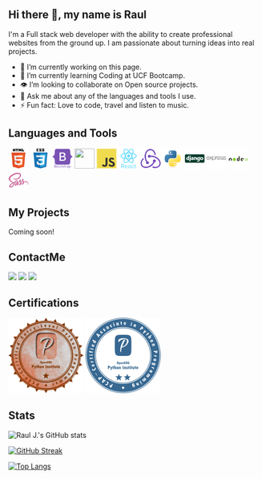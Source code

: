 ## Hi there 👋, my name is Raul

I'm a Full stack web developer with the ability to create professional websites from the ground up. I am passionate about turning ideas into real projects.

- 🔭 I’m currently working on this page. 
- 🌱 I’m currently learning Coding at UCF Bootcamp. 
- 👁️ I’m looking to collaborate on Open source projects. 
- 💬 Ask me about any of the languages and tools I use.
- ⚡ Fun fact: Love to code, travel and listen to music.

## Languages and Tools

[<img width="40" height="40" src="https://raw.githubusercontent.com/devicons/devicon/master/icons/html5/html5-original-wordmark.svg"/>](https://www.w3.org/html/)
[<img width="40" height="40" src="https://raw.githubusercontent.com/devicons/devicon/master/icons/css3/css3-original-wordmark.svg"/>](https://www.w3schools.com/css/)
[<img width="40" height="40" src="https://raw.githubusercontent.com/devicons/devicon/master/icons/bootstrap/bootstrap-plain-wordmark.svg"/>](https://getbootstrap.com)
[<img width="40" height="40" src="https://www.vectorlogo.zone/logos/tailwindcss/tailwindcss-icon.svg"/>](https://tailwindcss.com/)
[<img width="40" height="40" src="https://raw.githubusercontent.com/devicons/devicon/master/icons/javascript/javascript-original.svg"/>](https://developer.mozilla.org/en-US/docs/Web/JavaScript)
[<img width="40" height="40" src="https://raw.githubusercontent.com/devicons/devicon/master/icons/react/react-original-wordmark.svg"/>](https://reactjs.org/)
[<img width="40" height="40" src="https://raw.githubusercontent.com/devicons/devicon/master/icons/redux/redux-original.svg"/>](https://redux.js.org)
[<img width="40" height="40" src="https://raw.githubusercontent.com/devicons/devicon/master/icons/python/python-original.svg"/>](https://www.python.org)
[<img width="40" height="40" src="https://raw.githubusercontent.com/devicons/devicon/master/icons/django/django-original.svg"/>](https://www.djangoproject.com/)
[<img width="40" height="40" src="https://raw.githubusercontent.com/devicons/devicon/master/icons/express/express-original-wordmark.svg"/>](https://expressjs.com)
[<img width="40" height="40" src="https://raw.githubusercontent.com/devicons/devicon/master/icons/nodejs/nodejs-original-wordmark.svg"/>](https://nodejs.org)
[<img width="40" height="40" src="https://raw.githubusercontent.com/devicons/devicon/master/icons/sass/sass-original.svg"/>](https://sass-lang.com)


## My Projects
Coming soon!

## ContactMe
[<img src="https://img.shields.io/badge/LinkedIn-blue?style=for-the-badge&logo=linkedin&logoColor=white"/>](https://www.linkedin.com/in/raul-jimenez-778b2a196/)
[<img src="https://img.shields.io/badge/github-white?style=for-the-badge&logo=github&logoColor=black"/>](https://github.com/jimenezraul)
[<img src="https://img.shields.io/badge/Gmail-white?style=for-the-badge&logo=gmail&logoColor=red"/>](mailto:jimenezraul1981@gmail.com)

## Certifications

[<img height='150' src="assets/img/pcep-30-01-pcep-certified-entry-level-python-programmer.png"/>](https://www.credly.com/badges/7a168258-69af-453b-b9b2-6c4da247ff4d/public_url)
[<img height='150' src="assets/img/pcap-31-03-pcap-certified-associate-in-python-programming.png"/>](https://www.credly.com/badges/6c67f5dd-8222-4e99-a80c-668e9d845594/public_url)

## Stats

![Raul J.'s GitHub stats](https://github-readme-stats.vercel.app/api?username=jimenezraul&show_icons=true&theme=radical)

[![GitHub Streak](https://github-readme-streak-stats.herokuapp.com?user=jimenezraul&theme=dark&date_format=M%20j%5B%2C%20Y%5D)](https://git.io/streak-stats)

[![Top Langs](https://github-readme-stats.vercel.app/api/top-langs/?username=jimenezraul&layout=compact&theme=vision-friendly-dark)](https://github.com/anuraghazra/github-readme-stats)